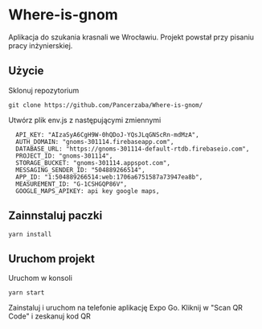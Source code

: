 # Where-is-gnom
Aplikacja do szukania krasnali we Wrocławiu. Projekt powstał przy pisaniu pracy inżynierskiej.

## Użycie
Sklonuj repozytorium 
```
git clone https://github.com/Pancerzaba/Where-is-gnom/
```
 
Utwórz plik env.js z następującymi zmiennymi 
```
  API_KEY: "AIzaSyA6CgH9W-0hQDoJ-YQsJLqGNScRn-mdMzA",
  AUTH_DOMAIN: "gnoms-301114.firebaseapp.com",
  DATABASE_URL: "https://gnoms-301114-default-rtdb.firebaseio.com",
  PROJECT_ID: "gnoms-301114",
  STORAGE_BUCKET: "gnoms-301114.appspot.com",
  MESSAGING_SENDER_ID: "504889266514",
  APP_ID: "1:504889266514:web:1706a6751587a73947ea8b",
  MEASUREMENT_ID: "G-1CSHGQP86V",
  GOOGLE_MAPS_APIKEY: api key google maps,
```

## Zainnstaluj paczki
```
yarn install
```

## Uruchom projekt
Uruchom w konsoli 
```
yarn start
```
Zainstaluj i uruchom na telefonie aplikację Expo Go. 
Kliknij w "Scan QR Code" i zeskanuj kod QR 
